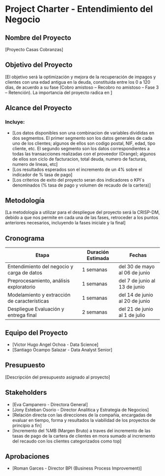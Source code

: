 # Project Charter - Entendimiento del Negocio

## Nombre del Proyecto

[Proyecto Casas Cobranzas]

## Objetivo del Proyecto

[El objetivo será la optimización y mejora de la recuperación de impagos y clientes con una edad antigua en la deuda, constituida entre los 0 a 120 días, de acuerdo a su fase (Cobro amistoso – Recobro no amistoso – Fase 3 – Retención). La importancia del proyecto radica en ]

## Alcance del Proyecto

### Incluye:

- [Los datos disponibles son una combinacion de variables divididas en dos segmentos. El primer segmento son los datos generales de cada uno de los clientes; algunos de ellos son codigo postal, NIF, edad, tipo cliente, etc. El segundo segmento son los datos correspondientes a todas las transacciones realizadas con el proveedor (Orange); algunos de ellos son ciclo de facturacion, total deuda, numero de facturas, numero de lineas, etc]
- [Los resultados esperados son el incremento de un 4% sobre el indicador de % tasa de pago]
- [Los criterios de exito del proyecto seran dos indicadores o KPI´s denominados (% tasa de pago y volumen de recaudo de la cartera)]


## Metodología

[La metodologia a utilizar para el despliegue del proyecto será la CRISP-DM, debido a que nos permite en cada una de las fases, retroceder a los puntos anteriores necesarios, incluyendo la fases iniciale y la final]

## Cronograma

| Etapa | Duración Estimada | Fechas |
|------|---------|-------|
| Entendimiento del negocio y carga de datos | 1 semanas | del 30 de mayo al 06 de junio |
| Preprocesamiento, análisis exploratorio | 1 semanas | del 7 de junio al 13 de junio |
| Modelamiento y extracción de características | 1 semanas | del 14 de junio al 20 de junio |
| Despliegue Evaluación y entrega final | 2 semanas | del 21 de junio al 1 de julio |


## Equipo del Proyecto

- [Victor Hugo Angel Ochoa - Data Science]
- [Santiago Ocampo Salazar - Data Analyst Senior]

## Presupuesto

[Descripción del presupuesto asignado al proyecto]

## Stakeholders

- [Eva Campanero - Directora General]
- [Jony Esteban Osorio - Director Analitica y Estrategia de Negocios]
- [Relación directa con las direcciones de la compañia, encargadas de evaluar en tiempo, forma y resultados la viabilidad de los proyectos de principio a fin]
- [Incremento del %MB (Margen Bruto) a traves del incremento de las tasas de pago de la cartera de clientes en mora sumado al incremento del recaudo con los clientes categorizados como top]

## Aprobaciones

- [Roman Garces - Director BPI (Business Process Improvement)]
